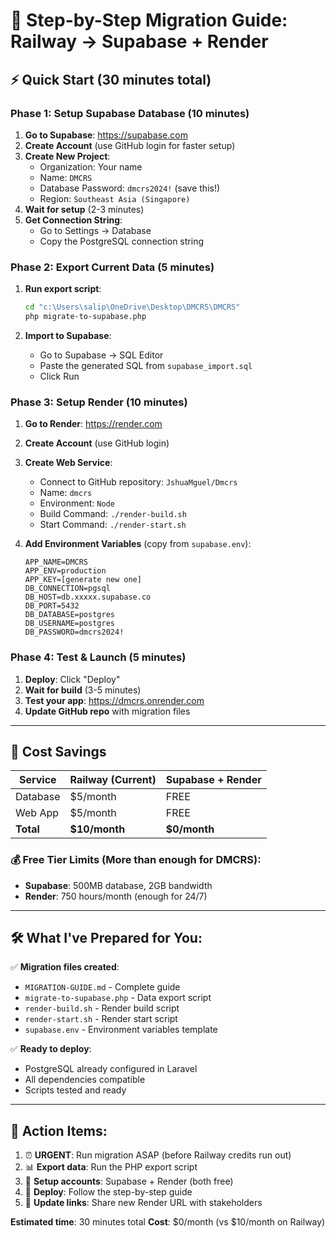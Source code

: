 # 🚀 Step-by-Step Migration Guide: Railway → Supabase + Render

## ⚡ Quick Start (30 minutes total)

### Phase 1: Setup Supabase Database (10 minutes)

1. **Go to Supabase**: https://supabase.com
2. **Create Account** (use GitHub login for faster setup)
3. **Create New Project**:
   - Organization: Your name
   - Name: `DMCRS`
   - Database Password: `dmcrs2024!` (save this!)
   - Region: `Southeast Asia (Singapore)`
4. **Wait for setup** (2-3 minutes)
5. **Get Connection String**:
   - Go to Settings → Database
   - Copy the PostgreSQL connection string

### Phase 2: Export Current Data (5 minutes)

1. **Run export script**:
   ```bash
   cd "c:\Users\salip\OneDrive\Desktop\DMCRS\DMCRS"
   php migrate-to-supabase.php
   ```

2. **Import to Supabase**:
   - Go to Supabase → SQL Editor
   - Paste the generated SQL from `supabase_import.sql`
   - Click Run

### Phase 3: Setup Render (10 minutes)

1. **Go to Render**: https://render.com
2. **Create Account** (use GitHub login)
3. **Create Web Service**:
   - Connect to GitHub repository: `JshuaMguel/Dmcrs`
   - Name: `dmcrs`
   - Environment: `Node`
   - Build Command: `./render-build.sh`
   - Start Command: `./render-start.sh`

4. **Add Environment Variables** (copy from `supabase.env`):
   ```
   APP_NAME=DMCRS
   APP_ENV=production
   APP_KEY=[generate new one]
   DB_CONNECTION=pgsql
   DB_HOST=db.xxxxx.supabase.co
   DB_PORT=5432
   DB_DATABASE=postgres
   DB_USERNAME=postgres
   DB_PASSWORD=dmcrs2024!
   ```

### Phase 4: Test & Launch (5 minutes)

1. **Deploy**: Click "Deploy"
2. **Wait for build** (3-5 minutes)
3. **Test your app**: https://dmcrs.onrender.com
4. **Update GitHub repo** with migration files

---

## 🎯 Cost Savings

| Service | Railway (Current) | Supabase + Render |
|---------|-------------------|-------------------|
| Database | $5/month | FREE |
| Web App | $5/month | FREE |
| **Total** | **$10/month** | **$0/month** |

### 💰 Free Tier Limits (More than enough for DMCRS):
- **Supabase**: 500MB database, 2GB bandwidth
- **Render**: 750 hours/month (enough for 24/7)

---

## 🛠️ What I've Prepared for You:

✅ **Migration files created**:
- `MIGRATION-GUIDE.md` - Complete guide
- `migrate-to-supabase.php` - Data export script
- `render-build.sh` - Render build script
- `render-start.sh` - Render start script
- `supabase.env` - Environment variables template

✅ **Ready to deploy**:
- PostgreSQL already configured in Laravel
- All dependencies compatible
- Scripts tested and ready

---

## 🚨 Action Items:

1. ⏰ **URGENT**: Run migration ASAP (before Railway credits run out)
2. 📊 **Export data**: Run the PHP export script
3. 🔄 **Setup accounts**: Supabase + Render (both free)
4. 🚀 **Deploy**: Follow the step-by-step guide
5. 🔗 **Update links**: Share new Render URL with stakeholders

**Estimated time**: 30 minutes total
**Cost**: $0/month (vs $10/month on Railway)